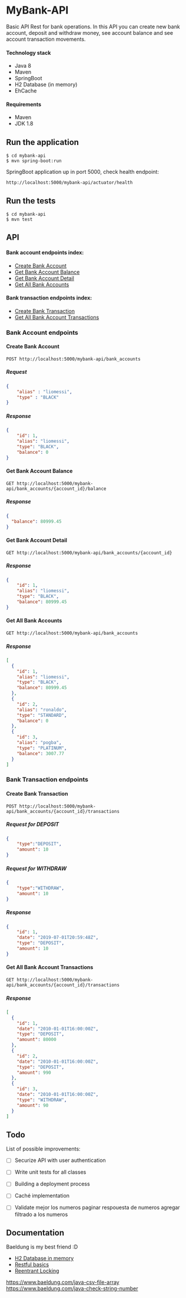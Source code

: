 # MyBank-API

Basic API Rest for bank operations.
In this API you can create new bank account, deposit and withdraw money, see account balance and see account transaction movements. 

#### Technology stack

- Java 8
- Maven
- SpringBoot
- H2 Database (in memory)
- EhCache

#### Requirements

- Maven
- JDK 1.8

## Run the application

```
$ cd mybank-api
$ mvn spring-boot:run
```
SpringBoot application up in port 5000, check health endpoint:

```
http://localhost:5000/mybank-api/actuator/health
```

## Run the tests

```
$ cd mybank-api
$ mvn test
```


## API

#### Bank account endpoints index:

  - [Create Bank Account](#create_bank_account)
  - [Get Bank Account Balance](#get_bank_account_balance)
  - [Get Bank Account Detail](#get_bank_account_detail)
  - [Get All Bank Accounts](#get_all_bank_accounts)
  
#### Bank transaction endpoints index:
  - [Create Bank Transaction](#create_bank_transaction)
  - [Get All Bank Account Transactions](#get_all_bank_account_transactions)


### Bank Account endpoints

<a name="create_bank_account"></a>
#### Create Bank Account

    POST http://localhost:5000/mybank-api/bank_accounts
    
##### Request

``` json
{
    "alias" : "liomessi",
    "type" : "BLACK"
}
```

##### Response

``` json
{
    "id": 1,
    "alias": "liomessi",
    "type": "BLACK",
    "balance": 0
}
```

<a name="get_bank_account_balance"></a>
#### Get Bank Account Balance

    GET http://localhost:5000/mybank-api/bank_accounts/{account_id}/balance
    
##### Response

``` json
{
  "balance": 80999.45
}
```

<a name="get_bank_account_detail"></a>
#### Get Bank Account Detail

    GET http://localhost:5000/mybank-api/bank_accounts/{account_id}
    
##### Response

``` json
{
    "id": 1,
    "alias": "liomessi",
    "type": "BLACK",
    "balance": 80999.45
}
```

<a name="get_all_bank_accounts"></a>
#### Get All Bank Accounts

    GET http://localhost:5000/mybank-api/bank_accounts
    
##### Response

``` json
[
  {
    "id": 1,
    "alias": "liomessi",
    "type": "BLACK",
    "balance": 80999.45
  },
  {
    "id": 2,
    "alias": "ronaldo",
    "type": "STANDARD",
    "balance": 0
  },
  {
    "id": 3,
    "alias": "pogba",
    "type": "PLATINUM",
    "balance": 3007.77
  }
]
```

### Bank Transaction endpoints

<a name="create_bank_transaction"></a>
#### Create Bank Transaction

    POST http://localhost:5000/mybank-api/bank_accounts/{account_id}/transactions
    
##### Request for DEPOSIT

``` json
{
	"type":"DEPOSIT",
	"amount": 10
}
```

##### Request for WITHDRAW

``` json
{
	"type":"WITHDRAW",
	"amount": 10
}
```

##### Response

``` json
{
    "id": 1,
    "date": "2019-07-01T20:59:48Z",
    "type": "DEPOSIT",
    "amount": 10
}
```

<a name="get_all_bank_account_transactions"></a>
#### Get All Bank Account Transactions

    GET http://localhost:5000/mybank-api/bank_accounts/{account_id}/transactions
    
##### Response

``` json
[
  {
    "id": 1,
    "date": "2010-01-01T16:00:00Z",
    "type": "DEPOSIT",
    "amount": 80000
  },
  {
    "id": 2,
    "date": "2010-01-01T16:00:00Z",
    "type": "DEPOSIT",
    "amount": 990
  },
  {
    "id": 3,
    "date": "2010-01-01T16:00:00Z",
    "type": "WITHDRAW",
    "amount": 90
  }
]
```

## Todo

List of possible improvements:

- [ ] Securize API with user authentication
- [ ] Write unit tests for all classes
- [ ] Building a deployment process
- [ ] Caché implementation
- [ ] Validate mejor los numeros
paginar respouesta de numeros
agregar filtrado a los numeros


## Documentation

Baeldung is my best friend :D

- [H2 Database in memory](https://www.baeldung.com/spring-boot-h2-database)
- [Restful basics](https://www.baeldung.com/building-a-restful-web-service-with-spring-and-java-based-configuration)
- [Reentrant Locking](https://www.baeldung.com/java-concurrent-locks)

https://www.baeldung.com/java-csv-file-array
https://www.baeldung.com/java-check-string-number
